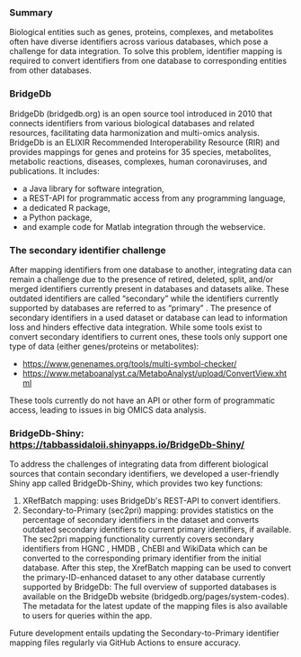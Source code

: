 ### Summary
Biological entities such as genes, proteins, complexes, and metabolites often have diverse identifiers across various databases, which pose a challenge for data integration. To solve this problem, identifier mapping is required to convert identifiers from one database to corresponding entities from other databases.

### BridgeDb
BridgeDb (bridgedb.org) is an open source tool introduced in 2010 that connects identifiers from various biological databases and related resources, facilitating data harmonization and multi-omics analysis. BridgeDb is an ELIXIR Recommended Interoperability Resource (RIR) and provides mappings for genes and proteins for 35 species, metabolites, metabolic reactions, diseases, complexes, human coronaviruses, and publications. It includes:

- a Java library for software integration,
- a REST-API for programmatic access from any programming language,
- a dedicated R package,
- a Python package,
- and example code for Matlab integration through the webservice.

### The secondary identifier challenge
After mapping identifiers from one database to another, integrating data can remain a challenge due to the presence of retired, deleted, split, and/or merged identifiers currently present in databases and datasets alike. These outdated identifiers are called “secondary” while the identifiers currently supported by databases are referred to as “primary” . The presence of secondary identifiers in a used dataset or database can lead to information loss and hinders effective data integration. While some tools exist to convert secondary identifiers to current ones, these tools only support one type of data (either genes/proteins or metabolites):

- https://www.genenames.org/tools/multi-symbol-checker/
- https://www.metaboanalyst.ca/MetaboAnalyst/upload/ConvertView.xhtml

These tools currently do not have an API or other form of programmatic access, leading to issues in big OMICS data analysis.

### BridgeDb-Shiny: https://tabbassidaloii.shinyapps.io/BridgeDb-Shiny/
To address the challenges of integrating data from different biological sources that contain secondary identifiers, we developed a user-friendly Shiny app called BridgeDb-Shiny, which provides two key functions:

1. XRefBatch mapping:
uses BridgeDb's REST-API to convert identifiers.
2. Secondary-to-Primary (sec2pri) mapping:
provides statistics on the percentage of secondary identifiers in the dataset and converts outdated secondary identifiers to current primary identifiers, if available. The sec2pri mapping functionality currently covers secondary identifiers from HGNC , HMDB , ChEBI and WikiData which can be converted to the corresponding primary identifier from the initial database. After this step, the XrefBatch mapping can be used to convert the primary-ID-enhanced dataset to any other database currently supported by BridgeDb:
The full overview of supported databases is available on the BridgeDb website (bridgedb.org/pages/system-codes).
The metadata for the latest update of the mapping files is also available to users for queries within the app.


Future development entails updating the Secondary-to-Primary identifier mapping files regularly via GitHub Actions to ensure accuracy.

